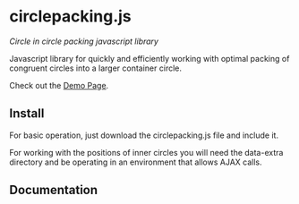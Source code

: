 # circlepacking.js

_Circle in circle packing javascript library_

Javascript library for quickly and efficiently working with optimal packing of congruent circles into a larger container circle.

Check out the [Demo Page](http://jcmiller11.github.io/circlepacking/).

## Install

For basic operation, just download the circlepacking.js file and include it.

For working with the positions of inner circles you will need the data-extra directory and be operating in an environment that allows AJAX calls.

## Documentation

